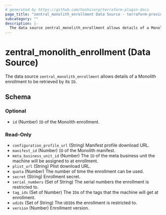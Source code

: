 ```yaml
---
# generated by https://github.com/hashicorp/terraform-plugin-docs
page_title: "zentral_monolith_enrollment Data Source - terraform-provider-zentral"
subcategory: ""
description: |-
  The data source zentral_monolith_enrollment allows details of a Monolith enrollment to be retrieved by its ID.
---
```


# zentral_monolith_enrollment (Data Source)

The data source `zentral_monolith_enrollment` allows details of a Monolith enrollment to be retrieved by its `ID`.



<!-- schema generated by tfplugindocs -->
## Schema

### Optional

- `id` (Number) `ID` of the Monolith enrollment.

### Read-Only

- `configuration_profile_url` (String) Manifest profile download URL.
- `manifest_id` (Number) `ID` of the Monolith manifest.
- `meta_business_unit_id` (Number) The `ID` of the meta business unit the machine will be assigned to at enrollment.
- `plist_url` (String) Plist download URL.
- `quota` (Number) The number of time the enrollment can be used.
- `secret` (String) Enrollment secret.
- `serial_numbers` (Set of String) The serial numbers the enrollment is restricted to.
- `tag_ids` (Set of Number) The `ID`s of the tags that the machine will get at enrollment.
- `udids` (Set of String) The `UDID`s the enrollment is restricted to.
- `version` (Number) Enrollment version.


